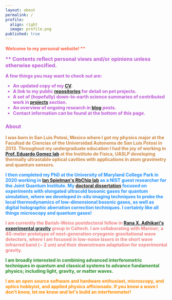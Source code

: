 ```yaml
---
layout: about
permalink: /
profile:
  align: right
  image: profile.png
published: true
---
```


<b style="color:tomato;"> Welcome  to my personal website! ** </b>

<b style="color: mediumorchid;"> <font size="3"> ** Contents reflect personal views and/or opinions unless otherwise specified. </font>

A few things you may want to check out are:

* An updated copy of my [CV](https://latexonline.cc/compile?git=https%3A%2F%2Fgithub.com%2Fpacosalces%2Fcv&target=salces_carcoba.tex&command=pdflatex&trackId=1582655956968).
* A link to my public [repositories](https://github.com/pacosalces) for detail on pet projects.
* A set of (hopefully) down-to-earth science summaries of contributed work in [projects](https://pacosalces.com/projects/) section.
* An overview of ongoing research in [blog](https://pacosalces.com/blog/) posts. 
* Contact information can be found at the bottom of this page.

### About
<p style="color:Peru;"> I was born in San Luis Potosi, Mexico where I got my physics major at the Facultad de Ciencias of the Universidad Autonoma de San Luis Potosi in 2013. Throughout my undergraduate education I had the joy of working in <a href="https://www.ifisica.uaslp.mx/~egomez/">Prof. Eduardo Gomez lab</a> at the Instituto de Fisica, UASLP developing thermally ultrastable optical cavities with applications in atom gravimetry and quantum sensors. </p>

<p style="color:DodgerBlue;"> I then completed my PhD at the University of Maryland College Park in 2020 working in <a href="https://ultracold.jqi.umd.edu/">Ian Spielman's RbChip lab</a> as a NIST guest researcher for the Joint Quantum Institute. My <a href="http://hdl.handle.net/1903/26123"> doctoral dissertation</a> focused on experiments with elongated ultracold bosonic gases for quantum simulation, where we developed <i>in-situ</i> imaging techniques to probe the local thermodynamics of low-dimensional bosonic gases, as well as digital holographic aberration correction techniques. I certainly like all things microscopy and quantum gases! </p>

<p style="color:LightCoral;"> I am currently the Barish-Weiss postdoctoral fellow in <a href="https://caltechexperimentalgravity.github.io/">Rana X. Adhikari's experimental gravity</a> group in Caltech. I am collaborating with Mariner; a 40-meter prototype of next-generation cryogenic gravitational wave detectors, where I am focused in low-noise lasers in the short wave infrarred band (~ 2 um) and their downstream adaptation for experimental gravity. </p>

<p style="color:forestgreen;">  I am broadly interested in combining advanced interferometric techniques in quantum and classical systems to advance fundamental physics; including light, gravity, or matter waves. </p>

<p style="color:darkorange;"> I am an open source software and hardware enthusiast, microscopy, and optics hobbyist, and applied physics afficionado. If you know a wave I don't know, let me know and let's build an interferometer!</p>

